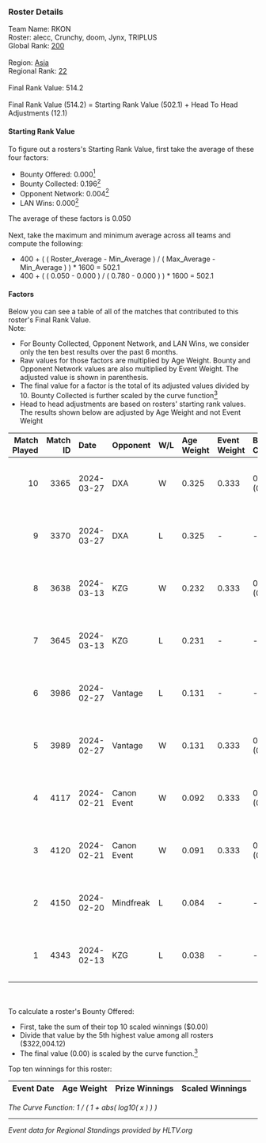 ### Roster Details<br />
Team Name: RKON<br />
Roster: alecc, Crunchy, doom, Jynx, TRIPLUS<br />
Global Rank: [200](../standings_global.md)<br />
<br />
Region: [Asia]( ../standings_asia.md)<br />
Regional Rank: [22]( ../standings_asia.md)<br />
<br />
Final Rank Value:  514.2<br />
<br />
Final Rank Value (514.2) = Starting Rank Value (502.1) + Head To Head Adjustments (12.1)<br />

#### Starting Rank Value<br />
To figure out a rosters's Starting Rank Value, first take the average of these four factors:<br />
- Bounty Offered: 0.000[<sup>1</sup>](#table2)
- Bounty Collected: 0.196[<sup>2</sup>](#table1)
- Opponent Network: 0.004[<sup>2</sup>](#table1)
- LAN Wins: 0.000[<sup>2</sup>](#table1)

The average of these factors is 0.050<br />
<br />
Next, take the maximum and minimum average across all teams and compute the following:<br />
- 400 + ( ( Roster_Average - Min_Average ) / ( Max_Average - Min_Average ) ) * 1600 = 502.1
- 400 + ( ( 0.050 - 0.000 ) / ( 0.780 - 0.000 ) ) * 1600 = 502.1


#### Factors<br />
Below you can see a table of all of the matches that contributed to this roster's Final Rank Value.<br />
Note:<br />

- For Bounty Collected, Opponent Network, and LAN Wins, we consider only the ten best results over the past 6 months.
- Raw values for those factors are multiplied by Age Weight. Bounty and Opponent Network values are also multiplied by Event Weight. The adjusted value is shown in parenthesis.
- The final value for a factor is the total of its adjusted values divided by 10. Bounty Collected is further scaled by the curve function[<sup>3</sup>](#curveFunction)
- Head to head adjustments are based on rosters' starting rank values. The results shown below are adjusted by Age Weight and not Event Weight
<span id="table1"></span><br />


| Match Played | Match ID | Date       | Opponent    | W/L | Age Weight | Event Weight | Bounty Collected | Opponent Network | LAN Wins  | H2H Adj. | Roster                                 |
| -: | -: | :- | :- | :- | :- | :- | :- | :- | :- | -: | :- |
|           10 |     3365 | 2024-03-27 | DXA         | W   | 0.325      | 0.333        | 0.002 (0.000)    | 0.222 (0.024)    | 0 (0.000) |     7.57 | alecc, Crunchy, doom, Jynx, TRIPLUS    |
|            9 |     3370 | 2024-03-27 | DXA         | L   | 0.325      | -            | -                | -                | -         |    -2.69 | alecc, Crunchy, doom, Jynx, TRIPLUS    |
|            8 |     3638 | 2024-03-13 | KZG         | W   | 0.232      | 0.333        | 0.005 (0.000)    | 0.109 (0.008)    | 0 (0.000) |     5.43 | alecc, Crunchy, Jynx, Poccket, TRIPLUS |
|            7 |     3645 | 2024-03-13 | KZG         | L   | 0.231      | -            | -                | -                | -         |    -1.88 | alecc, Crunchy, Jynx, Poccket, TRIPLUS |
|            6 |     3986 | 2024-02-27 | Vantage     | L   | 0.131      | -            | -                | -                | -         |    -1.28 | alecc, Bumb1e, Crunchy, Jynx, TRIPLUS  |
|            5 |     3989 | 2024-02-27 | Vantage     | W   | 0.131      | 0.333        | 0.002 (0.000)    | 0.067 (0.003)    | 0 (0.000) |     2.88 | alecc, Bumb1e, Crunchy, Jynx, TRIPLUS  |
|            4 |     4117 | 2024-02-21 | Canon Event | W   | 0.092      | 0.333        | 0.000 (0.000)    | 0.000 (0.000)    | 0 (0.000) |     1.49 | alecc, Bumb1e, Crunchy, Jynx, TRIPLUS  |
|            3 |     4120 | 2024-02-21 | Canon Event | W   | 0.091      | 0.333        | 0.000 (0.000)    | 0.000 (0.000)    | 0 (0.000) |     1.50 | alecc, Bumb1e, Crunchy, Jynx, TRIPLUS  |
|            2 |     4150 | 2024-02-20 | Mindfreak   | L   | 0.084      | -            | -                | -                | -         |    -0.68 | alecc, Bumb1e, Crunchy, Jynx, TRIPLUS  |
|            1 |     4343 | 2024-02-13 | KZG         | L   | 0.038      | -            | -                | -                | -         |    -0.29 | alecc, Bumb1e, Jynx, PixeL, TRIPLUS    |

<br />
<span id="table2"></span><br />
To calculate a roster's Bounty Offered:<br />

- First, take the sum of their top 10 scaled winnings ($0.00)
- Divide that value by the 5th highest value among all rosters ($322,004.12)
- The final value (0.00) is scaled by the curve function.[<sup>3</sup>](#curveFunction)

Top ten winnings for this roster:<br />

| Event Date | Age Weight | Prize Winnings | Scaled Winnings |
| :- | -: | :- | :- |


<span id="curveFunction"></span>_The Curve Function: 1 / ( 1 + abs( log10( x ) ) )_<br />

---
_Event data for Regional Standings provided by HLTV.org_<br />
